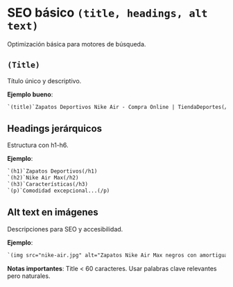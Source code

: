 # SEO básico `(title, headings, alt text)`

Optimización básica para motores de búsqueda.

## ``(Title)``

Título único y descriptivo.

**Ejemplo bueno**:

```html
`(title)`Zapatos Deportivos Nike Air - Compra Online | TiendaDeportes(/title)
```

## Headings jerárquicos

Estructura con h1-h6.

**Ejemplo**:

```html
`(h1)`Zapatos Deportivos(/h1)
`(h2)`Nike Air Max(/h2)
`(h3)`Características(/h3)
`(p)`Comodidad excepcional...(/p)
```

## Alt text en imágenes

Descripciones para SEO y accesibilidad.

**Ejemplo**:

```html
`(img src="nike-air.jpg" alt="Zapatos Nike Air Max negros con amortiguación visible")`
```

**Notas importantes**: Title < 60 caracteres. Usar palabras clave relevantes pero naturales.